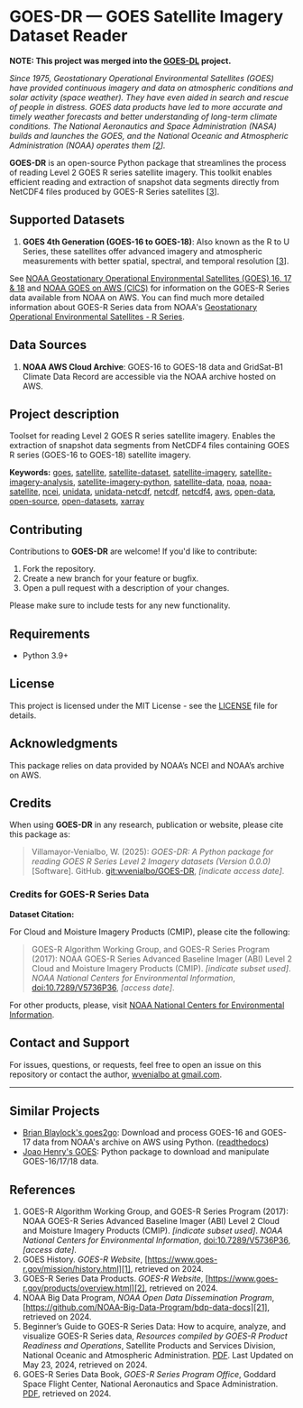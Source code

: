 # GOES-DR — GOES Satellite Imagery Dataset Reader

**NOTE: This project was merged into the [GOES-DL][24] project.**

*Since 1975, Geostationary Operational Environmental Satellites (GOES) have
provided continuous imagery and data on atmospheric conditions and solar
activity (space weather). They have even aided in search and rescue of people
in distress. GOES data products have led to more accurate and timely weather
forecasts and better understanding of long-term climate conditions. The
National Aeronautics and Space Administration (NASA) builds and launches the
GOES, and the National Oceanic and Atmospheric Administration (NOAA) operates
them &#91;[2](#hist)&#93;.*

**GOES-DR** is an open-source Python package that streamlines the process of
reading Level 2 GOES R series satellite imagery. This toolkit enables efficient
reading and extraction of snapshot data segments directly from NetCDF4 files
produced by GOES-R Series satellites &#91;[3](#goesr)&#93;.

## Supported Datasets

1. **GOES 4th Generation (GOES-16 to GOES-18)**: Also known as the R to U
   Series, these satellites offer advanced imagery and atmospheric measurements
   with better spatial, spectral, and temporal resolution &#91;[3](#goesr)&#93;.

See [NOAA Geostationary Operational Environmental Satellites (GOES) 16, 17 &
18][11] and [NOAA GOES on AWS (CICS)][12] for information on the GOES-R Series
data available from NOAA on AWS. You can find much more detailed information
about GOES-R Series data from NOAA's [Geostationary Operational Environmental
Satellites - R Series][0].

## Data Sources

1. **NOAA AWS Cloud Archive**: GOES-16 to GOES-18 data and GridSat-B1 Climate
   Data Record are accessible via the NOAA archive hosted on AWS.

## Project description

Toolset for reading Level 2 GOES R series satellite imagery. Enables the
extraction of snapshot data segments from NetCDF4 files containing GOES R
series (GOES-16 to GOES-18) satellite imagery.

**Keywords:**
[goes](https://github.com/topics/goes),
[satellite](https://github.com/topics/satellite),
[satellite-dataset](https://github.com/topics/satellite-dataset),
[satellite-imagery](https://github.com/topics/satellite-imagery),
[satellite-imagery-analysis](https://github.com/topics/satellite-imagery-analysis),
[satellite-imagery-python](https://github.com/topics/satellite-imagery-python),
[satellite-data](https://github.com/topics/satellite-data),
[noaa](https://github.com/topics/noaa),
[noaa-satellite](https://github.com/topics/noaa-satellite),
[ncei](https://github.com/topics/ncei),
[unidata](https://github.com/topics/unidata),
[unidata-netcdf](https://github.com/topics/unidata-netcdf),
[netcdf](https://github.com/topics/netcdf),
[netcdf4](https://github.com/topics/netcdf4),
[aws](https://github.com/topics/aws),
[open-data](https://github.com/topics/open-data),
[open-source](https://github.com/topics/open-source),
[open-datasets](https://github.com/topics/open-datasets),
[xarray](https://github.com/topics/xarray)

## Contributing

Contributions to **GOES-DR** are welcome! If you'd like to contribute:

1. Fork the repository.
2. Create a new branch for your feature or bugfix.
3. Open a pull request with a description of your changes.

Please make sure to include tests for any new functionality.

## Requirements

- Python 3.9+

## License

This project is licensed under the MIT License - see the [LICENSE](LICENSE) file
for details.

## Acknowledgments

This package relies on data provided by NOAA’s NCEI and NOAA’s archive on AWS.

## Credits

When using **GOES-DR** in any research, publication or website, please cite this
package as:

> Villamayor-Venialbo, W. (2025): *GOES-DR: A Python package for reading
> GOES R Series Level 2 Imagery datasets (Version 0.0.0)* [Software]. GitHub.
> [git:wvenialbo/GOES-DR](https://github.com/wvenialbo/GOES-DR), *[indicate
> access date]*.

### Credits for GOES-R Series Data

**Dataset Citation:**

For Cloud and Moisture Imagery Products (CMIP), please cite the following:

> GOES-R Algorithm Working Group, and GOES-R Series Program (2017): NOAA GOES-R
> Series Advanced Baseline Imager (ABI) Level 2 Cloud and Moisture Imagery
> Products (CMIP). *[indicate subset used]*. *NOAA National Centers for
> Environmental Information*, [doi:10.7289/V5736P36][51], *[access date]*.

For other products, please, visit [NOAA National Centers for Environmental
Information][10].

## Contact and Support

For issues, questions, or requests, feel free to open an issue on this
repository or contact the author, [wvenialbo at
gmail.com](mailto:wvenialbo@gmail.com).

---

## Similar Projects

- [Brian Blaylock's goes2go][22]: Download and process GOES-16 and GOES-17 data
  from NOAA's archive on AWS using Python.  ([readthedocs][31])
- [Joao Henry's GOES][23]: Python package to download and manipulate
  GOES-16/17/18 data.

<!-- markdownlint-capture -->
<!-- markdownlint-disable MD033 -->

## References

1. GOES-R Algorithm Working Group, and GOES-R Series Program (2017): NOAA
   GOES-R Series Advanced Baseline Imager (ABI) Level 2 Cloud and Moisture
   Imagery Products (CMIP). *[indicate subset used]*. *NOAA National Centers
   for Environmental Information*,
   [doi:10.7289/V5736P36]((https://doi.org/10.7289/V5736P36)), *[access date]*.
2. GOES History. *GOES-R Website*,
   [https://www.goes-r.gov/mission/history.html][1], retrieved on 2024.<a
   name="hist"></a>
3. GOES-R Series Data Products. *GOES-R Website*,
   [https://www.goes-r.gov/products/overview.html][2], retrieved on 2024.<a
   name="goesr"></a>
4. NOAA Big Data Program, *NOAA Open Data Dissemination Program*,
   [https://github.com/NOAA-Big-Data-Program/bdp-data-docs][21], retrieved on
   2024.
5. Beginner’s Guide to GOES-R Series Data: How to acquire, analyze, and
   visualize GOES-R Series data, *Resources compiled by GOES-R Product Readiness
   and Operations*, Satellite Products and Services Division, National Oceanic
   and Atmospheric Administration.  [PDF][42]. Last Updated on May 23, 2024,
   retrieved on 2024.
6. GOES-R Series Data Book, *GOES-R Series Program Office*, Goddard Space
    Flight Center, National Aeronautics and Space Administration. [PDF][41],
    retrieved on 2024.

<!-- markdownlint-restore -->

<!-- hidden-references: named links -->

[0]: https://www.goes-r.gov/
[1]: https://www.goes-r.gov/mission/history.html
[2]: https://www.goes-r.gov/products/overview.html
[10]: https://www.ncei.noaa.gov/
[11]: https://registry.opendata.aws/noaa-goes/
[12]: https://docs.opendata.aws/noaa-goes16/cics-readme.html
[21]: https://github.com/NOAA-Big-Data-Program/bdp-data-docs
[22]: https://github.com/blaylockbk/goes2go
[23]: https://github.com/joaohenry23/GOES
[24]: https://github.com/wvenialbo/GOES-DL
[31]: https://goes2go.readthedocs.io/
[41]: https://www.goes-r.gov/downloads/resources/documents/GOES-RSeriesDataBook.pdf
[42]: https://www.goes-r.gov/downloads/resources/documents/Beginners_Guide_to_GOES-R_Series_Data.pdf
[51]: https://doi.org/10.7289/V5736P36
